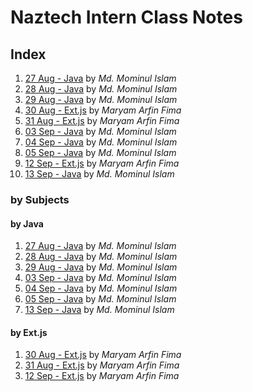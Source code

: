 # Naztech Intern Class Notes

## Index

1. [27 Aug - Java](./Day%201%20-%2027%20Aug%20-%20Java/index.md) by _Md. Mominul Islam_
2. [28 Aug - Java](./Day%202%20-%2028%20Aug%20-%20Java/index.md) by _Md. Mominul Islam_
3. [29 Aug - Java](./Day%203%20-%2029%20Aug%20-%20Java/index.md) by _Md. Mominul Islam_
4. [30 Aug - Ext.js](./Day%204%20-%2030%20Aug%20-%20Ext.js/index.md) by _Maryam Arfin Fima_
5. [31 Aug - Ext.js](./Day%204%20-%2030%20Aug%20-%20Ext.js/index.md) by _Maryam Arfin Fima_
6. [03 Sep - Java](./Day%206%20-%2003%20Sep%20-%20Java/index.md) by _Md. Mominul Islam_
7. [04 Sep - Java](./Day%207%20-%2004%20Sep%20-%20Java/index.md) by _Md. Mominul Islam_
8. [05 Sep - Java](./Day%208%20-%2005%20Sep%20-%20Java/index.md) by _Md. Mominul Islam_
9. [12 Sep - Ext.js](./Day%209%20-%2012%20Sep%20-%20Ext.js/index.md) by _Maryam Arfin Fima_
10. [13 Sep - Java](./Day%2010%20-%2013%20Sep%20-%20Java/index.md) by _Md. Mominul Islam_

### by Subjects

#### by Java

1. [27 Aug - Java](./Day%201%20-%2027%20Aug%20-%20Java/index.md) by _Md. Mominul Islam_
2. [28 Aug - Java](./Day%202%20-%2028%20Aug%20-%20Java/index.md) by _Md. Mominul Islam_
3. [29 Aug - Java](./Day%203%20-%2029%20Aug%20-%20Java/index.md) by _Md. Mominul Islam_
4. [03 Sep - Java](./Day%206%20-%2003%20Sep%20-%20Java/index.md) by _Md. Mominul Islam_
5. [04 Sep - Java](./Day%206%20-%2004%20Sep%20-%20Java/index.md) by _Md. Mominul Islam_
6. [05 Sep - Java](./Day%206%20-%2005%20Sep%20-%20Java/index.md) by _Md. Mominul Islam_
7. [13 Sep - Java](./Day%2010%20-%2013%20Sep%20-%20Java/index.md) by _Md. Mominul Islam_

#### by Ext.js

1. [30 Aug - Ext.js](./Day%204%20-%2030%20Aug%20-%20Ext.js/index.md) by _Maryam Arfin Fima_
2. [31 Aug - Ext.js](./Day%204%20-%2030%20Aug%20-%20Ext.js/index.md) by _Maryam Arfin Fima_
3. [12 Sep - Ext.js](./Day%209%20-%2012%20Sep%20-%20Ext.js/index.md) by _Maryam Arfin Fima_
